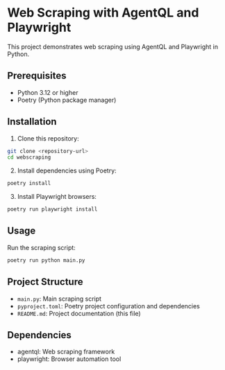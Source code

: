 # Web Scraping with AgentQL and Playwright

This project demonstrates web scraping using AgentQL and Playwright in Python.

## Prerequisites

- Python 3.12 or higher
- Poetry (Python package manager)

## Installation

1. Clone this repository:
```bash
git clone <repository-url>
cd webscraping
```

2. Install dependencies using Poetry:
```bash
poetry install
```

3. Install Playwright browsers:
```bash
poetry run playwright install
```

## Usage

Run the scraping script:
```bash
poetry run python main.py
```

## Project Structure

- `main.py`: Main scraping script
- `pyproject.toml`: Poetry project configuration and dependencies
- `README.md`: Project documentation (this file)

## Dependencies

- agentql: Web scraping framework
- playwright: Browser automation tool
